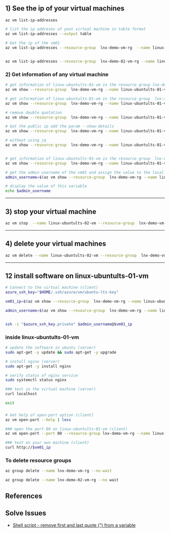 #

## 1) See the ip of your virtual machines
```bash
az vm list-ip-addresses 

# list the ip addreses of yout virtual machine in table format
az vm list-ip-addresses --output table

# Get the ip of the vm01
az vm list-ip-addresses --resource-group  lnx-demo-vm-rg  --name linux-ubuntults-01-vm --output table


az vm list-ip-addresses --resource-group  lnx-demo-02-vm-rg --name linux-ubuntults-03-vm --output table


```

### 2) Get information of any virtual machine
```bash
# get information of linux-ubuntults-01-vm in the resource group lnx-demo-vm-rg
az vm show --resource-group  lnx-demo-vm-rg --name linux-ubuntults-01-vm

# get information of linux-ubuntults-01-vm in the resource group  lnx-demo-vm-rg, but only the admin username
az vm show --resource-group  lnx-demo-vm-rg --name linux-ubuntults-01-vm --query "osProfile.adminUsername"

# remove double quotation
az vm show --resource-group  lnx-demo-vm-rg --name linux-ubuntults-01-vm --query "osProfile.adminUsername" | jq -r

# Get the public ip add the param --show-details
az vm show --resource-group  lnx-demo-vm-rg --name linux-ubuntults-01-vm  --show-details --query "publicIps"   | jq -r

# without using jq
az vm show --resource-group  lnx-demo-vm-rg --name linux-ubuntults-01-vm  --show-details --query "publicIps" -o tsv 


# get information of linux-ubuntults-01-vm in the resource group  lnx-demo-vm-rg, but only the admin username in tsv format
az vm show --resource-group  lnx-demo-vm-rg --name linux-ubuntults-01-vm --query "osProfile.adminUsername" -o tsv

# get the admin username of the vm01 and assign the value to the local variable admin_username
admin_username=$(az vm show --resource-group  lnx-demo-vm-rg --name linux-ubuntults-01-vm --query "osProfile.adminUsername" -o tsv)

# display the value of this variable
echo $admin_username
```


---

## 3) stop your virtual machine
```bash
az vm stop  --name linux-ubuntults-02-vm --resource-group  lnx-demo-vm-rg
```

---

## 4) delete your virtual machines
```bash
az vm delete --name linux-ubuntults-02-vm --resource-group  lnx-demo-vm-rg
```

---

## 12 install software on linux-ubuntults-01-vm
```bash
# Connect to the virtual machine (client)
azure_ssh_key="$HOME/.ssh/azure/vm/ubuntu-lts-key"

vm01_ip=$(az vm show --resource-group  lnx-demo-vm-rg --name linux-ubuntults-01-vm  --show-details --query "publicIps" -o tsv )

admin_username=$(az vm show --resource-group  lnx-demo-vm-rg --name linux-ubuntults-01-vm --query "osProfile.adminUsername" -o tsv)


ssh -i "$azure_ssh_key.private" $admin_username@$vm01_ip
```

### inside linux-ubuntults-01-vm
```bash
# update the software in ubuntu (server)
sudo apt-get -y update && sudo apt-get -y upgrade

# install nginx (server)
sudo apt-get -y install nginx

# verify status of nginx service
sudo systemctl status nginx

### test in the virtual machine (server)
curl localhost

exit
```

### 
```bash
# Get help of open-port option (client)
az vm open-port --help | less

### open the port 80 on linux-ubuntults-01-vm (client)
az vm open-port --port 80 --resource-group lnx-demo-vm-rg --name linux-ubuntults-01-vm --verbose

### test on your own machine (client)
curl http://$vm01_ip
```


### To delete resource groups
```bash
az group delete --name lnx-demo-vm-rg --no-wait

az group delete --name lnx-demo-02-vm-rg --no wait
```




## References


## Solve Issues

- [Shell script - remove first and last quote (") from a variable](https://stackoverflow.com/questions/9733338/shell-script-remove-first-and-last-quote-from-a-variable)